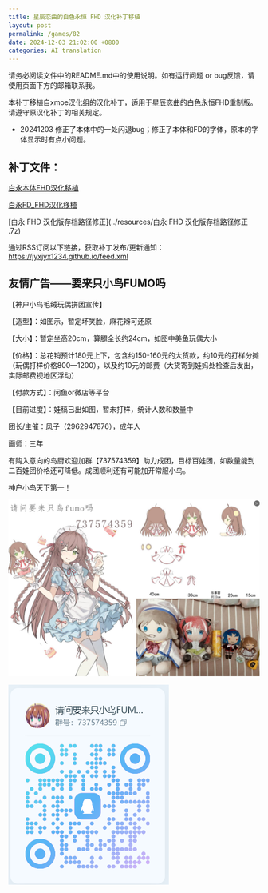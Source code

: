 ```yaml
---
title: 星辰恋曲的白色永恒 FHD 汉化补丁移植
layout: post
permalink: /games/82
date: 2024-12-03 21:02:00 +0800
categories: AI translation
---
```



请务必阅读文件中的README.md中的使用说明。如有运行问题 or bug反馈，请使用页面下方的邮箱联系我。

本补丁移植自xmoe汉化组的汉化补丁，适用于星辰恋曲的白色永恒FHD重制版。请遵守原汉化补丁的相关规定。
- 20241203 修正了本体中的一处闪退bug；修正了本体和FD的字体，原本的字体显示时有点小问题。

## 补丁文件：

[白永本体FHD汉化移植](../resources/白永本体FHD汉化移植.rar)

 

[白永FD_FHD汉化移植](../resources/白永FD_FHD汉化移植.rar)

 

[白永 FHD 汉化版存档路径修正](../resources/白永 FHD 汉化版存档路径修正 .7z)

 

通过RSS订阅以下链接，获取补丁发布/更新通知：https://jyxjyx1234.github.io/feed.xml

## 友情广告——要来只小鸟FUMO吗

【神户小鸟毛绒玩偶拼团宣传】

【造型】：如图示，暂定坏笑脸，麻花辫可还原

【大小】：暂定坐高20cm，算腿全长约24cm，如图中美鱼玩偶大小

【价格】：总花销预计180元上下，包含约150-160元的大货款，约10元的打样分摊（玩偶打样价格800—1200），以及约10元的邮费（大货寄到娃妈处检查后发出，实际邮费视地区浮动）

【付款方式】：闲鱼or微店等平台

【目前进度】：娃稿已出如图，暂未打样，统计人数和数量中

团长/主催：风子（2962947876），成年人

画师：三年

有购入意向的鸟厨欢迎加群【737574359】助力成团，目标百娃团，如数量能到二百娃团价格还可降低。成团顺利还有可能加开常服小鸟。

神户小鸟天下第一！

![稿图.png](../img/广告/小鸟稿图.png)

![群号.png](../img/广告/群号.png)
